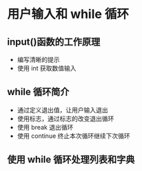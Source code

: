 # 用户输入和 while 循环

## input()函数的工作原理

- 编写清晰的提示
- 使用 int 获取数值输入

## while 循环简介

- 通过定义退出值，让用户输入退出
- 使用标志，通过标志的改变退出循环
- 使用 break 退出循环
- 使用 continue 终止本次循环继续下次循环

## 使用 while 循环处理列表和字典
